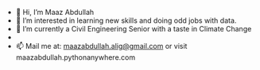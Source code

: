 - 👋 Hi, I’m Maaz Abdullah  
- 👀 I’m interested in learning new skills and doing odd jobs with data.
- 🌱 I’m currently a Civil Engineering Senior with a taste in Climate Change
- 
- 📫 Mail me at: maazabdullah.alig@gmail.com
or visit maazabdullah.pythonanywhere.com
<!---
maazabdullah7/maazabdullah7 is a ✨ special ✨ repository because its `README.md` (this file) appears on your GitHub profile.
You can click the Preview link to take a look at your changes.
--->
